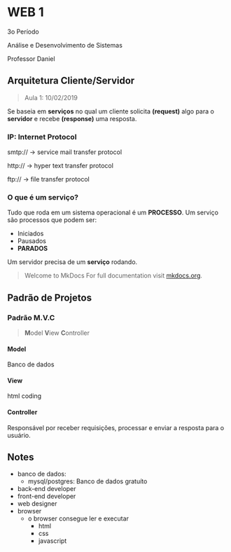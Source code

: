 # WEB 1
3o Período

Análise e Desenvolvimento de Sistemas

Professor Daniel

## Arquitetura Cliente/Servidor

> Aula 1: 10/02/2019

Se baseia em __serviços__ no qual um cliente solicita __(request)__ algo para o __servidor__ e recebe __(response)__ uma resposta.


### IP: Internet Protocol

smtp:// -> service mail transfer protocol

http:// -> hyper text transfer protocol

ftp:// -> file transfer protocol


### O que é um serviço?

Tudo que roda em um sistema operacional é um __PROCESSO__. Um serviço são processos que podem ser:

- Iniciados
- Pausados
- __PARADOS__

Um servidor precisa de um __serviço__ rodando.


> Welcome to MkDocs
For full documentation visit [mkdocs.org](https://mkdocs.org).


## Padrão de Projetos

### Padrão M.V.C

> **M**odel **V**iew **C**ontroller

#### Model
Banco de dados

#### View
html coding

#### Controller
Responsável por receber requisições, processar e enviar a resposta para o usuário.

## Notes

- banco de dados:
  - mysql/postgres: Banco de dados gratuíto
- back-end developer
- front-end developer
- web designer
- browser
  - o browser consegue ler e executar
    - html
    - css
    - javascript

